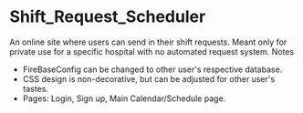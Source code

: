 # Shift_Request_Scheduler
An online site where users can send in their shift requests. Meant only for private use for a specific hospital with no automated request system. 
Notes 
* FireBaseConfig can be changed to other user's respective database. 
* CSS design is non-decorative, but can be adjusted for other user's tastes. 
* Pages: Login, Sign up, Main Calendar/Schedule page. 